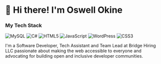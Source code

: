 # 👋 **Hi there! I'm Oswell Okine**

### My Tech Stack
![MySQL](https://img.shields.io/badge/mysql-4479A1.svg?style=for-the-badge&logo=mysql&logoColor=white) ![C#](https://img.shields.io/badge/c%23-%23239120.svg?style=for-the-badge&logo=csharp&logoColor=white) ![HTML5](https://img.shields.io/badge/html5-%23E34F26.svg?style=for-the-badge&logo=html5&logoColor=white) ![JavaScript](https://img.shields.io/badge/javascript-%23323330.svg?style=for-the-badge&logo=javascript&logoColor=%23F7DF1E) ![WordPress](https://img.shields.io/badge/WordPress-%23117AC9.svg?style=for-the-badge&logo=WordPress&logoColor=white) ![CSS3](https://img.shields.io/badge/css3-%231572B6.svg?style=for-the-badge&logo=css3&logoColor=white)
<p>I'm a Software Developer, Tech Assistant and Team Lead at Bridge Hiring LLC passionate about making the web accessible to everyone and advocating for building open and inclusive developer communities.</p>

<!--
**oswell-nii/oswell-nii** is a ✨ _special_ ✨ repository because its `README.md` (this file) appears on your GitHub profile.

Here are some ideas to get you started:

- 🔭 I’m currently working on ...
- 🌱 I’m currently learning ...
- 👯 I’m looking to collaborate on ...
- 🤔 I’m looking for help with ...
- 💬 Ask me about ...
- 📫 How to reach me: ...
- 😄 Pronouns: ...
- ⚡ Fun fact: ...
-->
